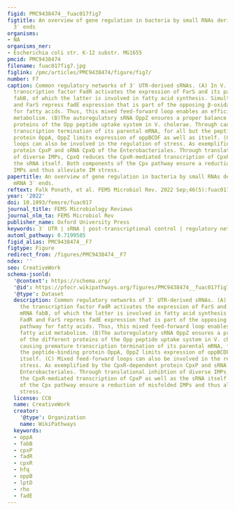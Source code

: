 ```yaml
---
figid: PMC9438474__fuac017fig7
figtitle: An overview of gene regulation in bacteria by small RNAs derived from mRNA
  3′ ends
organisms:
- NA
organisms_ner:
- Escherichia coli str. K-12 substr. MG1655
pmcid: PMC9438474
filename: fuac017fig7.jpg
figlink: /pmc/articles/PMC9438474/figure/fig7/
number: F7
caption: Common regulatory networks of 3′ UTR-derived sRNAs. (A) In V. cholerae, the
  transcription factor FadR activates the expression of FarS and its parental mRNA
  fabB, of which the latter is involved in fatty acid synthesis. Simultaneously, FadR
  and FarS repress fadE expression that is part of the opposing β-oxidation pathway
  for fatty acids. Thus, this mixed feed-forward loop enables an efficient fatty acid
  metabolism. (B)The autoregulatory sRNA OppZ ensures a proper balance of the different
  proteins of the Opp peptide uptake system in V. cholerae. Through causing premature
  transcription termination of its parental mRNA, for all but the peptide-binding
  protein OppA, OppZ limits expression of oppBCDF as well as itself. (C) Mixed feed-forward
  loops can also be involved in the regulation of stress. As exemplified by the CpxR-dependent
  protein CpxP and sRNA CpxQ of the Enterobacteriales. Through translational inhibtion
  of diverse IMPs, CpxQ reduces the CpxR-mediated transcription of CpxP as well as
  the sRNA itself. Both components of the Cpx pathway ensure a reduction of misfolded
  IMPs and thus alleviate IM stress.
papertitle: An overview of gene regulation in bacteria by small RNAs derived from
  mRNA 3′ ends.
reftext: Falk Ponath, et al. FEMS Microbiol Rev. 2022 Sep;46(5):fuac017.
year: '2022'
doi: 10.1093/femsre/fuac017
journal_title: FEMS Microbiology Reviews
journal_nlm_ta: FEMS Microbiol Rev
publisher_name: Oxford University Press
keywords: 3′ UTR | sRNA | post-transcriptional control | regulatory networks | bacteria
automl_pathway: 0.7199585
figid_alias: PMC9438474__F7
figtype: Figure
redirect_from: /figures/PMC9438474__F7
ndex: ''
seo: CreativeWork
schema-jsonld:
  '@context': https://schema.org/
  '@id': https://pfocr.wikipathways.org/figures/PMC9438474__fuac017fig7.html
  '@type': Dataset
  description: Common regulatory networks of 3′ UTR-derived sRNAs. (A) In V. cholerae,
    the transcription factor FadR activates the expression of FarS and its parental
    mRNA fabB, of which the latter is involved in fatty acid synthesis. Simultaneously,
    FadR and FarS repress fadE expression that is part of the opposing β-oxidation
    pathway for fatty acids. Thus, this mixed feed-forward loop enables an efficient
    fatty acid metabolism. (B)The autoregulatory sRNA OppZ ensures a proper balance
    of the different proteins of the Opp peptide uptake system in V. cholerae. Through
    causing premature transcription termination of its parental mRNA, for all but
    the peptide-binding protein OppA, OppZ limits expression of oppBCDF as well as
    itself. (C) Mixed feed-forward loops can also be involved in the regulation of
    stress. As exemplified by the CpxR-dependent protein CpxP and sRNA CpxQ of the
    Enterobacteriales. Through translational inhibtion of diverse IMPs, CpxQ reduces
    the CpxR-mediated transcription of CpxP as well as the sRNA itself. Both components
    of the Cpx pathway ensure a reduction of misfolded IMPs and thus alleviate IM
    stress.
  license: CC0
  name: CreativeWork
  creator:
    '@type': Organization
    name: WikiPathways
  keywords:
  - oppA
  - fabB
  - cpxP
  - fadR
  - cpxR
  - hfq
  - oppB
  - lptD
  - rho
  - fadE
---
```

